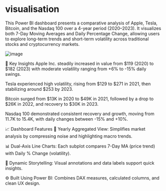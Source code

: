 # visualisation
This Power BI dashboard presents a comparative analysis of Apple, Tesla, Bitcoin, and the Nasdaq 100 over a 4-year period (2020–2023). It visualizes both 7-Day Moving Averages and Daily Percentage Change, allowing users to explore long-term trends and short-term volatility across traditional stocks and cryptocurrency markets.



![image](https://github.com/user-attachments/assets/9bed392f-49c7-41ab-9db6-e328e654d2b6)

🧠 Key Insights
Apple Inc. steadily increased in value from $119 (2020) to $182 (2023) with moderate volatility ranging from +6% to -15% daily swings.

Tesla experienced high volatility, rising from $129 to $271 in 2021, then stabilizing around $253 by 2023.

Bitcoin surged from $13K in 2020 to $49K in 2021, followed by a drop to $26K in 2022, and recovery to $30K in 2023.

Nasdaq 100 demonstrated consistent recovery and growth, moving from 11.7K to 15.4K, with daily changes between -15% and +10%.

📈 Dashboard Features
📅 Yearly Aggregated View: Simplifies market analysis by compressing noise and highlighting macro trends.

📊 Dual-Axis Line Charts: Each subplot compares 7-Day MA (price trend) with Daily % Change (volatility).

🎯 Dynamic Storytelling: Visual annotations and data labels support quick insights.

⚙️ Built Using Power BI: Combines DAX measures, calculated columns, and clean UX design.
